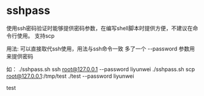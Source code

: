 # sshpass
使用ssh密码验证时能够提供密码参数，在编写shell脚本时提供方便，不建议在命令行使用。
支持scp

用法:
可以直接取代ssh使用，用法与ssh命令一致
多了一个 --password 参数用来提供密码

如：
./sshpass.sh ssh root@127.0.0.1 --password liyunwei
./sshpass.sh scp root@127.0.0.1:/tmp/test ./test --password liyunwei


test
